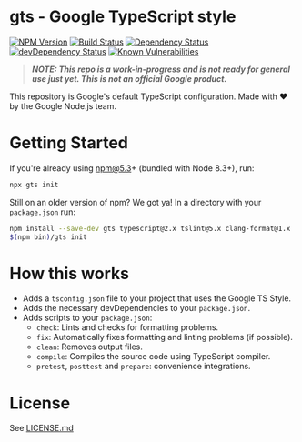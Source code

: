 # gts - Google TypeScript style

[![NPM Version][npm-image]][npm-url]
[![Build Status][travis-image]][travis-url]
[![Dependency Status][david-image]][david-url]
[![devDependency Status][david-dev-image]][david-dev-url]
[![Known Vulnerabilities][snyk-image]][snyk-url]

> ***NOTE: This repo is a work-in-progress and is not ready for general use just yet. This is not an official Google product.***

This repository is Google's default TypeScript configuration. Made with ❤️ by the Google Node.js team.

# Getting Started

If you're already using npm@5.3+ (bundled with Node 8.3+), run:
```sh
npx gts init
```

Still on an older version of npm? We got ya! In a directory with your `package.json` run:

```sh
npm install --save-dev gts typescript@2.x tslint@5.x clang-format@1.x
$(npm bin)/gts init
```

# How this works
- Adds a `tsconfig.json` file to your project that uses the Google TS Style.
- Adds the necessary devDependencies to your `package.json`.
- Adds scripts to your `package.json`:
  - `check`: Lints and checks for formatting problems.
  - `fix`: Automatically fixes formatting and linting problems (if possible).
  - `clean`: Removes output files.
  - `compile`: Compiles the source code using TypeScript compiler.
  - `pretest`, `posttest` and `prepare`: convenience integrations.

# License
See [LICENSE.md](LICENSE.md)

[npm-image]: https://img.shields.io/npm/v/gts.svg
[npm-url]: https://npmjs.org/package/gts
[travis-image]: https://travis-ci.org/google/ts-style.svg?branch=master
[travis-url]: https://travis-ci.org/google/ts-style
[david-image]: https://david-dm.org/google/ts-style.svg
[david-url]: https://david-dm.org/google/ts-style
[david-dev-image]: https://david-dm.org/google/ts-style/dev-status.svg
[david-dev-url]: https://david-dm.org/google/ts-style?type=dev
[snyk-image]: https://snyk.io/test/github/google/ts-style/badge.svg
[snyk-url]: https://snyk.io/test/github/google/ts-style
